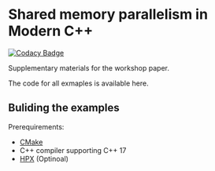 # Shared memory parallelism in Modern C++
[![Codacy Badge](https://app.codacy.com/project/badge/Grade/9962352f833a43e29ad75356180ffb46)](https://www.codacy.com/gh/STEllAR-GROUP/parallelnumericalintegration/dashboard?utm_source=github.com&amp;utm_medium=referral&amp;utm_content=STEllAR-GROUP/parallelnumericalintegration&amp;utm_campaign=Badge_Grade)

Supplementary materials for the workshop paper. 

The code for all exmaples is available here. 

## Buliding the examples

Prerequirements:

* [CMake](https://cmake.org/)
* C++ compiler supporting C++ 17
* [HPX](https://github.com/STEllAR-GROUP/hpx) (Optinoal)
